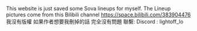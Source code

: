 This website is just saved some Sova lineups for myself. The Lineup pictures come from this Bilibili channel https://space.bilibili.com/383904476 我沒有版權 如果作者想要我刪掉的話 完全沒有問題 聯繫: Discord : lightoff_lo
